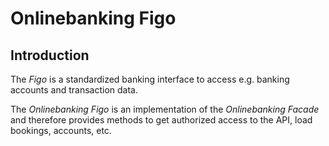 # Onlinebanking Figo

## Introduction

The *Figo* is a standardized banking interface to access e.g. banking accounts and transaction data.

The *Onlinebanking Figo* is an implementation of the *Onlinebanking Facade* and therefore provides methods to get 
authorized access to the API, load bookings, accounts, etc.